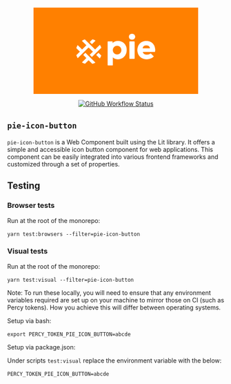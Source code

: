 <p align="center">
  <img align="center" src="../../../readme_image.png" height="200" alt="">
</p>

<p align="center">
  <a href="https://www.npmjs.com/@justeattakeaway/pie-icon-button">
    <img alt="GitHub Workflow Status" src="https://img.shields.io/npm/v/@justeattakeaway/pie-icon-button.svg">
  </a>
</p>

## `pie-icon-button`

`pie-icon-button` is a Web Component built using the Lit library. It offers a simple and accessible icon button component for web applications. This component can be easily integrated into various frontend frameworks and customized through a set of properties.

## Testing

### Browser tests

Run at the root of the monorepo:
```
yarn test:browsers --filter=pie-icon-button
```

### Visual tests

Run at the root of the monorepo:
```
yarn test:visual --filter=pie-icon-button
```

Note: To run these locally, you will need to ensure that any environment variables required are set up on your machine to mirror those on CI (such as Percy tokens). How you achieve this will differ between operating systems.

Setup via bash:

```
export PERCY_TOKEN_PIE_ICON_BUTTON=abcde
```

Setup via package.json:

Under scripts `test:visual` replace the environment variable with the below:

```
PERCY_TOKEN_PIE_ICON_BUTTON=abcde
